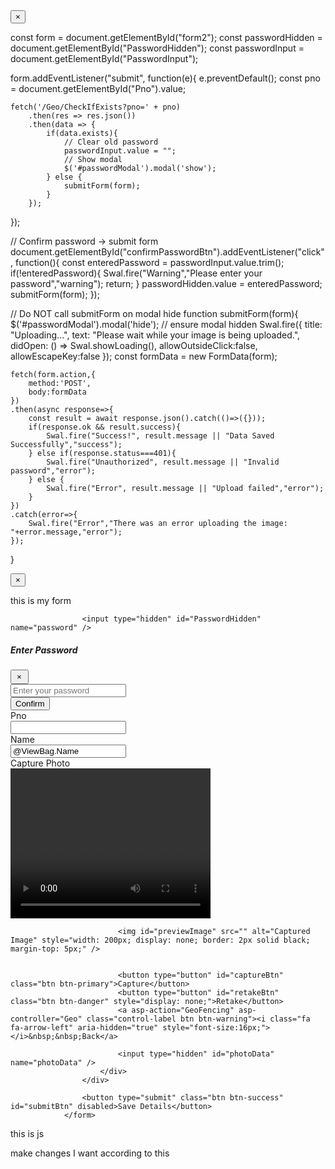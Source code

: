 <button type="button" class="close" data-dismiss="modal" aria-label="Close">
    <span aria-hidden="true">&times;</span>
</button>

const form = document.getElementById("form2");
const passwordHidden = document.getElementById("PasswordHidden");
const passwordInput = document.getElementById("PasswordInput");

form.addEventListener("submit", function(e){
    e.preventDefault();
    const pno = document.getElementById("Pno").value;

    fetch('/Geo/CheckIfExists?pno=' + pno)
        .then(res => res.json())
        .then(data => {
            if(data.exists){
                // Clear old password
                passwordInput.value = "";
                // Show modal
                $('#passwordModal').modal('show');
            } else {
                submitForm(form);
            }
        });
});

// Confirm password → submit form
document.getElementById("confirmPasswordBtn").addEventListener("click", function(){
    const enteredPassword = passwordInput.value.trim();
    if(!enteredPassword){
        Swal.fire("Warning","Please enter your password","warning");
        return;
    }
    passwordHidden.value = enteredPassword;
    submitForm(form);
});

// Do NOT call submitForm on modal hide
function submitForm(form){
    $('#passwordModal').modal('hide'); // ensure modal hidden
    Swal.fire({
        title: "Uploading...",
        text: "Please wait while your image is being uploaded.",
        didOpen: () => Swal.showLoading(),
        allowOutsideClick:false,
        allowEscapeKey:false
    });
    const formData = new FormData(form);

    fetch(form.action,{
        method:'POST',
        body:formData
    })
    .then(async response=>{
        const result = await response.json().catch(()=>({}));
        if(response.ok && result.success){
            Swal.fire("Success!", result.message || "Data Saved Successfully","success");
        } else if(response.status===401){
            Swal.fire("Unauthorized", result.message || "Invalid password","error");
        } else {
            Swal.fire("Error", result.message || "Upload failed","error");
        }
    })
    .catch(error=>{
        Swal.fire("Error","There was an error uploading the image: "+error.message,"error");
    });
}




<button type="button" class="close text-danger" data-dismiss="modal" aria-label="Close">
    <span aria-hidden="true">&times;</span>
</button>



<script>
    const form = document.getElementById("form2");
    const passwordHidden = document.getElementById("PasswordHidden");
    const passwordInput = document.getElementById("PasswordInput");

    // Handle form submit
    form.addEventListener("submit", function (e) {
        e.preventDefault();
        const pno = document.getElementById("Pno").value;

        fetch('/Geo/CheckIfExists?pno=' + pno)
            .then(res => res.json())
            .then(data => {
                if (data.exists) {
                    // Clear old password before showing modal
                    passwordInput.value = "";

                    // Show modal (Bootstrap 4)
                    $('#passwordModal').modal('show');
                } else {
                    // No existing record → direct submit
                    submitForm(form);
                }
            });
    });

    // Confirm password → set hidden field and submit
    document.getElementById("confirmPasswordBtn").addEventListener("click", function () {
        const enteredPassword = passwordInput.value.trim();

        if (!enteredPassword) {
            Swal.fire("Warning", "Please enter your password.", "warning");
            return;
        }

        passwordHidden.value = enteredPassword;

        // Close modal
        $('#passwordModal').modal('hide');

        // Submit with password
        submitForm(form);
    });

    function submitForm(form) {
        Swal.fire({
            title: "Uploading...",
            text: "Please wait while your image is being uploaded.",
            didOpen: () => {
                Swal.showLoading();
            },
            allowOutsideClick: false,
            allowEscapeKey: false
        });

        const formData = new FormData(form);

        fetch(form.action, {
            method: 'POST',
            body: formData
        })
            .then(async response => {
                const result = await response.json().catch(() => ({}));

                if (response.ok && result.success) {
                    Swal.fire({
                        title: "Success!",
                        text: result.message || "Data Saved Successfully",
                        icon: "success",
                        confirmButtonText: "OK"
                    });
                } else if (response.status === 401) {
                    Swal.fire("Unauthorized", result.message || "Invalid password, update denied.", "error");
                } else {
                    Swal.fire("Error", result.message || "Upload failed.", "error");
                }
            })
            .catch(error => {
                Swal.fire("Error", "There was an error uploading the image: " + error.message, "error");
            });
    }
</script>



this is my form                 
<form asp-action="UploadImage" method="post" id="form2">

                    <input type="hidden" id="PasswordHidden" name="password" />

<div class="modal fade" id="passwordModal" tabindex="-1" role="dialog">
  <div class="modal-dialog modal-dialog-centered">
    <div class="modal-content">
      <div class="modal-header">
        <h5 class="modal-title">Enter Password</h5>
        <button type="button" class="close btn btn-danger" data-dismiss="modal" style="padding:2px 9px 2px 8px;">&times;</button>
      </div>
      <div class="modal-body">
        <input type="password" id="PasswordInput" class="form-control" placeholder="Enter your password" />
      </div>
      <div class="modal-footer">
        <button type="button" id="confirmPasswordBtn" class="btn btn-success">Confirm</button>
      </div>
    </div>
  </div>
</div>
                    <div class="form-group row">
                        <div class="col-sm-1">
                            <label>Pno</label>
                        </div>
                        <div class="col-sm-3">
                            <input id="Pno" name="Pno" class="form-control" type="number" value="@ViewBag.Pno" oninput="javascript: if (this.value.length > this.maxLength) this.value = this.value.slice(0, this.maxLength);" maxlength="6" autocomplete="off" readonly/>
                        </div>
                        <div class="col-sm-1">
                            <label>Name</label>
                        </div>
                        <div class="col-sm-3">
                            <input id="Name" name="Name" class="form-control" value="@ViewBag.Name" readonly/>
                        </div>
                        <div class="col-sm-1">
                            <label>Capture Photo</label>
                        </div>
                        <div class="col-sm-3">
                            <video id="video" width="320" height="240" autoplay playsinline></video>
                            <canvas id="canvas" style="display:none;"></canvas>

                          
                            <img id="previewImage" src="" alt="Captured Image" style="width: 200px; display: none; border: 2px solid black; margin-top: 5px;" />

                           
                            <button type="button" id="captureBtn" class="btn btn-primary">Capture</button>
                            <button type="button" id="retakeBtn" class="btn btn-danger" style="display: none;">Retake</button>
                            <a asp-action="GeoFencing" asp-controller="Geo" class="control-label btn btn-warning"><i class="fa fa-arrow-left" aria-hidden="true" style="font-size:16px;"></i>&nbsp;&nbsp;Back</a>
                           
                            <input type="hidden" id="photoData" name="photoData" />
                        </div>
                    </div>

                    <button type="submit" class="btn btn-success" id="submitBtn" disabled>Save Details</button>
                </form>

this is js 
<script>
   document.getElementById("form2").addEventListener("submit", function (e) {
    e.preventDefault(); 
    var form = this;
    var pno = document.getElementById("Pno").value;

    fetch('/Geo/CheckIfExists?pno=' + pno)
        .then(res => res.json())
        .then(data => {
            if (data.exists) {
               
                $('#passwordModal').modal('show');
            } else {
               
                submitForm(form);
            }
        });
});

document.getElementById("confirmPasswordBtn").addEventListener("click", function () {
    var enteredPassword = document.getElementById("PasswordInput").value;
    document.getElementById("PasswordHidden").value = enteredPassword;

    $('#passwordModal').modal('hide');
    submitForm(document.getElementById("form2"));
});

function submitForm(form) {
    Swal.fire({
        title: "Uploading...",
        text: "Please wait while your image is being uploaded.",
        didOpen: () => {
            Swal.showLoading();
        },
        allowOutsideClick: false,
        allowEscapeKey: false
    });

    const formData = new FormData(form);

    fetch(form.action, {
        method: 'POST',
        body: formData
    })
        .then(response => {
            if (response.ok) {
                Swal.fire({
                    title: "Success!",
                    text: "Data Saved Successfully",
                    icon: "success",
                    confirmButtonText: "OK"
                });
            } else if (response.status === 401) {
                Swal.fire("Unauthorized", "Invalid password, update denied.", "error");
            } else {
                throw new Error("Upload failed.");
            }
        })
        .catch(error => {
            Swal.fire("Error", "There was an error uploading the image: " + error.message, "error");
        });
}

 </script>

make changes I want according to this 
